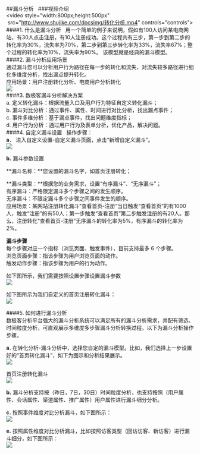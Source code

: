 ##漏斗分析  
###视频介绍    
<video style="width:800px;height:500px"  src="http://www.shujike.com/docsimg/转化分析.mp4" controls="controls"></video>
####1. 什么是漏斗分析  
用一个简单的例子来说明，假如有100人访问某电商网站，有30人点击注册，有10人注册成功。这个过程共有三步，第一步到第二步的转化率为30%，流失率为70%，第二步到第三步转化率为33%，流失率67%；整个过程的转化率为10%，流失率为90%。
该模型就是经典的漏斗模型。  
####2. 漏斗分析应用场景  
通过漏斗您可以分析用户行为路径在每一步的转化和流失，对流失较多路径进行细化多维度分析，找出漏点提升转化。  
应用场景：用户注册转化分析、电商用户分析转化  
![](http://www.shujike.com/docsimg/漏斗分析1.png)  
####3. 数极客漏斗分析解决方案  
a.	定义转化漏斗：根据流量入口及用户行为特征自定义转化漏斗；  
b.	漏斗对比分析：通过事件、属性、时间进行对比分析，找出漏点事件；  
c.	事件多维分析：基于漏点事件，找出问题维度指标；  
d.	用户行为分析：通过用户行为及表单分析，优化产品，解决问题。  
####4. 自定义漏斗设置  
操作步骤：  
**a．** 进入自定义设置-自定义漏斗页面，点击“新增自定义漏斗”。  
![](http://www.shujike.com/docsimg/漏斗分析2.jpg)  

**b.** 漏斗参数设置  

**漏斗名称：**您设置的漏斗名字，如首页注册转化；  

**漏斗类型：**根据您的业务需求，设置“有序漏斗”、“无序漏斗”；  
  有序漏斗：严格限定漏斗多个步骤之间的发生顺序。  
  无序漏斗：不限定漏斗多个步骤之间事件发生的顺序。  
  应用场景：某网站注册转化漏斗“查看首页-注册”当日触发“查看首页”的有1000人，触发“注册”的有50人；第一步触发“查看首页”第二步触发注册的有20人。那么，注册转化“查看首页-注册”无序漏斗的转化率为5%，有序漏斗的转化率为2%。  

**漏斗步骤**  
每个步骤对应一个指标（浏览页面、触发事件），目前支持最多 6 个步骤。  
浏览页面步骤：指该步骤为用户浏览页面的动作。  
触发动作步骤：指该步骤为用户的行为动作。  

如下图所示，我们需要按照设置步骤设置漏斗参数  
![](http://www.shujike.com/docsimg/漏斗分析3.jpg)  

如下图所示为我们自定义的首页注册转化漏斗：  
![](http://www.shujike.com/docsimg/漏斗分析4.jpg)  

####5. 如何进行漏斗分析  
数极客分析平台强大的漏斗分析系统可以满足所有的漏斗分析需求，并配有筛选、时间粒度分析，可直观展示多维度多步骤漏斗分析转换过程。以下为漏斗分析操作步骤。  

**a.** 在转化分析-漏斗分析中，选择您自定的漏斗模型。比如，我们选择上一步设置好的“首页转化漏斗”，如下为图示和分析结果展示。  
![](http://www.shujike.com/docsimg/如何分析漏斗1.jpg)  

首页注册转化漏斗  
![](http://www.shujike.com/docsimg/如何分析漏斗2.jpg)   

**b.** 漏斗分析支持按（昨日，7日，30日）时间粒度分析，也支持按照（用户属性、会话属性、渠道属性、推广属性）用户属性进行漏斗细分分析。  

**c.** 按照事件维度对比分析漏斗，如下图所示：  
![](http://www.shujike.com/docsimg/如何分析漏斗3.jpg)   

**e.** 按照属性维度对比分析漏斗，比如按照访客类型（回访访客、新访客）进行漏斗细分，如下图所示：  
![](http://www.shujike.com/docsimg/如何分析漏斗4.jpg)  
 
